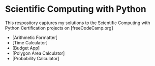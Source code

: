 # Scientific Computing with Python

This respository captures my solutions to the Scientific Computing with Python Certification projects on [freeCodeCamp.org]
- [Arithmetic Formatter]
- [Time Calculator]
- [Budget App]
- [Polygon Area Calculator]
- [Probability Calculator]
